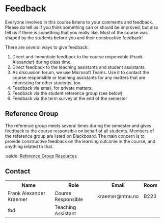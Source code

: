 # Feedback

Everyone involved in this course listens to your comments and feedback. Please do tell us if you think something can or should be improved, but also tell us if there is something that you really like. Most of the course was shaped by the students before you and their constructive feedback!


There are several ways to give feedback:

1. Direct and immediate feedback to the course responsible (Frank Alexander) during class time.
2. Direct feedback to the teaching assistants and student assistants.
3. As discussion forum, we use Microsoft Teams. Use it to contact the course responsible or teaching assistants for any matters that are interesting for other students, too.
4. Feedback via email, for private matters.
5. Feedback via the student reference group (see below)
6. Feedback via the term survey at the end of the semester


## Reference Group

The reference group meets several times during the semester and gives feedback to the course responsible on behalf of all students.
Members of the reference group are listed on Blackboard.
The main concern is to provide constructive feedback on the learning outcome in the course, and anything related to that.


:aside:
<a class="arrow" href="https://innsida.ntnu.no/wiki/-/wiki/Norsk/Referansegruppe+-+kvalitetssikring+av+utdanning">Reference Group Resources</a>



## Contact

<div>
<table class="table">
  <tr>
    <th>Name</th>
    <th>Role</th>
    <th>Email</th>
    <th>Room</th>
  </tr>
  <tr>
    <td>Frank Alexander Kraemer</td>
    <td>Course Responsible</td>
    <td>kraemer@ntnu.no</td>
    <td>B223</td>
  </tr>
  <tr>
    <td>tbd</td>
    <td>Teaching Assistant</td>
    <td></td>
    <td></td>
  </tr>
</table>
</div>